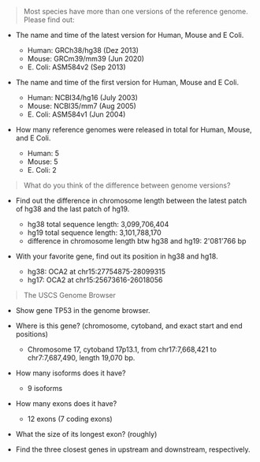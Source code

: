 > Most species have more than one versions of the reference genome. Please find out:  

* The name and time of the latest version for Human, Mouse and E Coli.  
  - Human: GRCh38/hg38 (Dez 2013) 
  - Mouse: GRCm39/mm39 (Jun 2020)
  - E. Coli: ASM584v2 (Sep 2013)
  
* The name and time of the first version for Human, Mouse and E Coli.
  - Human: NCBI34/hg16 (July 2003)
  - Mouse: NCBI35/mm7 (Aug 2005)
  - E. Coli: ASM584v1 (Jun 2004)


* How many reference genomes were released in total for Human, Mouse, and E Coli.
  - Human: 5
  - Mouse: 5
  - E. Coli: 2

> What do you think of the difference between genome versions?

- Find out the difference in chromosome length between the latest patch of
hg38 and the last patch of hg19. 

  - hg38 total sequence length: 3,099,706,404  
  - hg19 total sequence length: 3,101,788,170  
  - difference in chromosome length btw hg38 and hg19: 2'081'766 bp  

- With your favorite gene, find out its position in hg38 and hg18.

  - hg38: OCA2 at chr15:27754875-28099315  
  - hg17: OCA2 at chr15:25673616-26018056  

> The USCS Genome Browser

* Show gene TP53 in the genome browser.
* Where is this gene? (chromosome, cytoband, and exact start and end positions)
  - Chromosome 17, cytoband 17p13.1, from chr17:7,668,421 to chr7:7,687,490, length 19,070 bp.  
  
* How many isoforms does it have?
  - 9 isoforms  

* How many exons does it have?
  - 12 exons (7 coding exons)  

* What the size of its longest exon? (roughly)


* Find the three closest genes in upstream and downstream, respectively.


